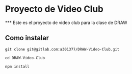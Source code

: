 # Proyecto de Video Club

*** Este es el proyecto de video club para la clase de DRAW

## Como instalar

```
git clone git@gitlab.com:a301377/DRAW-Video-Club.git

cd DRAW-Video-Club

npm install
```
